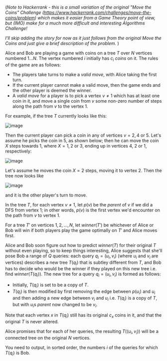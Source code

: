 (*Note to Hackerrank - this is a small variation of the original "Move the Coins" Challenge (https://www.hackerrank.com/challenges/move-the-coins/problem) which makes it easier from a Game Theory point of view, but (IMO) make for a much more difficult and interesting Algorithms Challenge!*

*I'll skip adding the story for now as it just follows from the original Move the Coins and just give a brief description of the problem.*
)

Alice and Bob are playing a game with coins on a tree $T$ over $N$ vertices numbered $1...N$.  The vertex numbered $i$ initially has $c_i$ *coins* on it.  The rules of the game are as follows:

-  The players take turns to make a *valid move*, with Alice taking the first turn.
- If the current player cannot make a valid move, then the game ends and the other player is deemed the winner.
- A *valid move* for a player is to pick a vertex $v \ne 1$ which has at least one coin in it, and move a single coin from $v$ some non-zero number of steps along the path from $v$ to the vertex $1$. 


For example, if the tree $T$ currently looks like this:


![image](https://s3.amazonaws.com/hr-assets/0/1521711755-f6308f380d-move-the-coins-2-example-move-example-1of2.png)

Then the current player can pick a coin in any of vertices $v = 2, 4$ or $5$.  Let's assume he picks the coin in $5$, as shown below; then he can move the coin $X$ steps towards $1$, where $X=1,2$ or $3$, ending up in vertices $4$, $2$ or $1$, respectively:


![image](https://s3.amazonaws.com/hr-assets/0/1521711917-0016648f68-move-the-coins-2-example-move-example-2of2.png)

Let's assume he moves the coin $X=2$ steps, moving it to vertex $2$.  Then the tree now looks like 


![image](https://s3.amazonaws.com/hr-assets/0/1521712073-48296db0ed-move-the-coins-2-example-move-example-3of3.png)

and it is the other player's turn to move.

In the tree $T$, for each vertex $v \ne 1$, let $p(v)$ be the *parent* of $v$ if we did a DFS from vertex $1$; in other words, $p(v)$ is the first vertex we'd encounter on the path from $v$ to vertex $1$.

For a tree $T'$ on vertices $1,2,...,N$, let $\textit{winner}(T')$ be whichever of Alice or Bob will win if both players play the game optimally on $T'$ and Alice moves first.

Alice and Bob soon figure out how to predict $\textit{winner}(T)$ for their original $T$ without even playing, so to keep things interesting, Alice suggests that she'll pose Bob a range of $Q$ queries: each query $q_i=(u_i,v_i)$ (where $u_i$ and $v_i$ are vertices) describes a new tree $T(q_i)$ that is subtley different from $T$, and Bob has to decide who would be the winner if they played on this new tree i.e. find $\textit{winner}(T(q_i))$.  The new tree for a query $q_i=(u_i,v_i)$ is formed as follows:

- Initially, $T(q_i)$ is set to be a copy of $T$.
- $T(q_i)$ is then modified by first removing the edge between $p(u_i)$ and $u_i$ and then adding a new edge between $v_i$ and $u_i$ i.e. $T(q_i)$ is a copy of $T$, but with $u_i$s *parent* now changed to be $v_i$.

Note that each vertex $x$ in $T(q_i)$ still has its original $c_x$ coins in it, and that the original $T$ is never altered.

Alice promises that for each of her queries, the resulting $T((u_i,v_i))$ will be a connected tree on the original $N$ vertices.

You need to output, in sorted order, the numbers $i$ of the queries for which $T(q_i)$ is Bob. 

